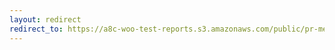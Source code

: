 ```yaml
---
layout: redirect
redirect_to: https://a8c-woo-test-reports.s3.amazonaws.com/public/pr-merge/39918/e2e/index.html
---
```

